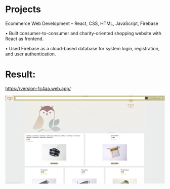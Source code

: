 # Projects
Ecommerce Web Development – React, CSS, HTML, JavaScript, Firebase

• Built consumer-to-consumer and charity-oriented shopping website with React as frontend.

• Used Firebase as a cloud-based database for system login, registration, and user authentication.


# Result:
https://version-1c4aa.web.app/

![](main.png)
